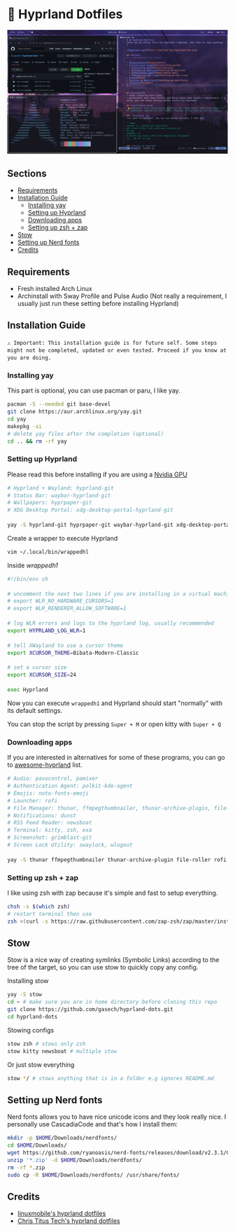 # 🌌 Hyprland Dotfiles 

![Screenshot](/screenshot.png)

## Sections
<!-- vim-markdown-toc Marked -->

* [Requirements](#requirements)
* [Installation Guide](#installation-guide)
  * [Installing yay](#installing-yay)
  * [Setting up Hyprland](#setting-up-hyprland)
  * [Downloading apps](#downloading-apps)
  * [Setting up zsh + zap](#setting-up-zsh-+-zap)
* [Stow](#stow)
* [Setting up Nerd fonts](#setting-up-nerd-fonts)
* [Credits](#credits)

<!-- vim-markdown-toc -->

## Requirements
* Fresh installed Arch Linux 
* Archinstall with Sway Profile and Pulse Audio (Not really a requirement, I usually just run these setting before installing Hyprland)

## Installation Guide 
`⚠️ Important: This installation guide is for future self. Some steps might not be completed, updated or even tested. Proceed if you know at you are doing.`

### Installing yay
This part is optional, you can use pacman or paru, I like yay.

```bash
pacman -S --needed git base-devel
git clone https://aur.archlinux.org/yay.git
cd yay
makepkg -si
# delete yay files after the completion (optional) 
cd .. && rm -rf yay
```

### Setting up Hyprland
Please read this before installing if you are using a [Nvidia GPU](https://wiki.hyprland.org/Nvidia/) 

```bash
# Hyprland + Wayland: hyprland-git
# Status Bar: waybar-hyprland-git
# Wallpapers: hyprpaper-git
# XDG Desktop Portal: xdg-desktop-portal-hyprland-git 

yay -S hyprland-git hyprpaper-git waybar-hyprland-git xdg-desktop-portal-hyprland-git
```

Create a wrapper to execute Hyprland 
```bash 
vim ~/.local/bin/wrappedhl
```
Inside *wrappedh1*
```bash
#!/bin/env sh

# uncomment the next two lines if you are installing in a virtual machine.
# export WLR_NO_HARDWARE_CURSORS=1
# export WLR_RENDERER_ALLOW_SOFTWARE=1

# log WLR errors and logs to the hyprland log, usually recommended 
export HYPRLAND_LOG_WLR=1

# tell XWayland to use a cursor theme
export XCURSOR_THEME=Bibata-Modern-Classic

# set a cursor size
export XCURSOR_SIZE=24

exec Hyprland
```

Now you can execute `wrappedh1` and Hyprland should start "normally" with its default settings. 

You can stop the script by pressing `Super + M` or open kitty with `Super + Q`

### Downloading apps
If you are interested in alternatives for some of these programs, you can go to [awesome-hyprland](https://github.com/hyprland-community/awesome-hyprland) list. 
```bash
# Audio: pavucontrol, pamixer
# Authentication Agent: polkit-kde-agent
# Emojis: noto-fonts-emoji
# Launcher: rofi 
# File Manager: thunar, ffmpegthumbnailer, thunar-archive-plugin, file-roller
# Notifications: dunst
# RSS Feed Reader: newsboat
# Terminal: kitty, zsh, exa 
# Screenshot: grimblast-git
# Screen Lock Utility: swaylock, wlogout

yay -S thunar ffmpegthumbnailer thunar-archive-plugin file-roller rofi polkit-kde-agent dunst noto-fonts-emoji pavucontrol pamixer kitty newsboat exa zsh grimblast-git swaylock wlogout
```

### Setting up zsh + zap 
I like using zsh with zap because it's simple and fast to setup everything.

```bash
chsh -s $(which zsh)
# restart terminal then use 
zsh <(curl -s https://raw.githubusercontent.com/zap-zsh/zap/master/install.zsh)
```

## Stow 
Stow is a nice way of creating symlinks (Symbolic Links) according to the tree of the target, so you can use stow to quickly copy any config. 

Installing stow
```bash
yay -S stow
cd ~ # make sure you are in home directory before cloning this repo
git clone https://github.com/gasech/hyprland-dots.git
cd hyprland-dots 
```

Stowing configs
```bash
stow zsh # stows only zsh
stow kitty newsboat # multiple stow 
```

Or just stow everything
```bash
stow */ # stows anything that is in a folder e.g ignores README.md
```

## Setting up Nerd fonts
Nerd fonts allows you to have nice unicode icons and they look really nice. I personally use CascadiaCode and that's how I install them:

```bash
mkdir -p $HOME/Downloads/nerdfonts/
cd $HOME/Downloads/
wget https://github.com/ryanoasis/nerd-fonts/releases/download/v2.3.1/CascadiaCode.zip
unzip '*.zip' -d $HOME/Downloads/nerdfonts/
rm -rf *.zip
sudo cp -R $HOME/Downloads/nerdfonts/ /usr/share/fonts/
```

## Credits 
* [linuxmobile's hyprland dotfiles](https://github.com/linuxmobile/hyprland-dots)
* [Chris Titus Tech's hyprland dotfiles](https://github.com/ChrisTitusTech/hyprland-titus/)
